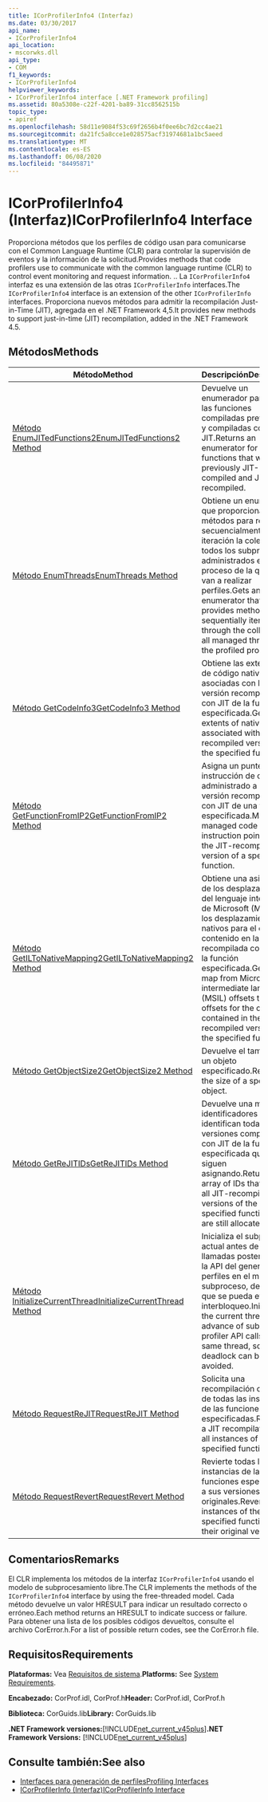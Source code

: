 ```yaml
---
title: ICorProfilerInfo4 (Interfaz)
ms.date: 03/30/2017
api_name:
- ICorProfilerInfo4
api_location:
- mscorwks.dll
api_type:
- COM
f1_keywords:
- ICorProfilerInfo4
helpviewer_keywords:
- ICorProfilerInfo4 interface [.NET Framework profiling]
ms.assetid: 80a5308e-c22f-4201-ba89-31cc8562515b
topic_type:
- apiref
ms.openlocfilehash: 58d11e9084f53c69f2656b4f0ee6bc7d2cc4ae21
ms.sourcegitcommit: da21fc5a8cce1e028575acf31974681a1bc5aeed
ms.translationtype: MT
ms.contentlocale: es-ES
ms.lasthandoff: 06/08/2020
ms.locfileid: "84495871"
---
```

# <a name="icorprofilerinfo4-interface"></a><span data-ttu-id="c448d-102">ICorProfilerInfo4 (Interfaz)</span><span class="sxs-lookup"><span data-stu-id="c448d-102">ICorProfilerInfo4 Interface</span></span>
<span data-ttu-id="c448d-103">Proporciona métodos que los perfiles de código usan para comunicarse con el Common Language Runtime (CLR) para controlar la supervisión de eventos y la información de la solicitud.</span><span class="sxs-lookup"><span data-stu-id="c448d-103">Provides methods that code profilers use to communicate with the common language runtime (CLR) to control event monitoring and request information.</span></span> <span data-ttu-id="c448d-104">.</span><span class="sxs-lookup"><span data-stu-id="c448d-104">.</span></span> <span data-ttu-id="c448d-105">La `ICorProfilerInfo4` interfaz es una extensión de las otras `ICorProfilerInfo` interfaces.</span><span class="sxs-lookup"><span data-stu-id="c448d-105">The `ICorProfilerInfo4` interface is an extension of the other `ICorProfilerInfo` interfaces.</span></span> <span data-ttu-id="c448d-106">Proporciona nuevos métodos para admitir la recompilación Just-in-Time (JIT), agregada en el .NET Framework 4,5.</span><span class="sxs-lookup"><span data-stu-id="c448d-106">It provides new methods to support just-in-time (JIT) recompilation, added in the .NET Framework 4.5.</span></span>  
  
## <a name="methods"></a><span data-ttu-id="c448d-107">Métodos</span><span class="sxs-lookup"><span data-stu-id="c448d-107">Methods</span></span>  
  
|<span data-ttu-id="c448d-108">Método</span><span class="sxs-lookup"><span data-stu-id="c448d-108">Method</span></span>|<span data-ttu-id="c448d-109">Descripción</span><span class="sxs-lookup"><span data-stu-id="c448d-109">Description</span></span>|  
|------------|-----------------|  
|[<span data-ttu-id="c448d-110">Método EnumJITedFunctions2</span><span class="sxs-lookup"><span data-stu-id="c448d-110">EnumJITedFunctions2 Method</span></span>](icorprofilerinfo4-enumjitedfunctions2-method.md)|<span data-ttu-id="c448d-111">Devuelve un enumerador para todas las funciones compiladas previamente y compiladas con JIT.</span><span class="sxs-lookup"><span data-stu-id="c448d-111">Returns an enumerator for all functions that were previously JIT-compiled and JIT-recompiled.</span></span>|  
|[<span data-ttu-id="c448d-112">Método EnumThreads</span><span class="sxs-lookup"><span data-stu-id="c448d-112">EnumThreads Method</span></span>](icorprofilerinfo4-enumthreads-method.md)|<span data-ttu-id="c448d-113">Obtiene un enumerador que proporciona métodos para recorrer secuencialmente en iteración la colección de todos los subprocesos administrados en el proceso de la que se van a realizar perfiles.</span><span class="sxs-lookup"><span data-stu-id="c448d-113">Gets an enumerator that provides methods to sequentially iterate through the collection of all managed threads in the profiled process.</span></span>|  
|[<span data-ttu-id="c448d-114">Método GetCodeInfo3</span><span class="sxs-lookup"><span data-stu-id="c448d-114">GetCodeInfo3 Method</span></span>](icorprofilerinfo4-getcodeinfo3-method.md)|<span data-ttu-id="c448d-115">Obtiene las extensiones de código nativo asociadas con la versión recompilada con JIT de la función especificada.</span><span class="sxs-lookup"><span data-stu-id="c448d-115">Gets the extents of native code associated with the JIT-recompiled version of the specified function.</span></span>|  
|[<span data-ttu-id="c448d-116">Método GetFunctionFromIP2</span><span class="sxs-lookup"><span data-stu-id="c448d-116">GetFunctionFromIP2 Method</span></span>](icorprofilerinfo4-getfunctionfromip2-method.md)|<span data-ttu-id="c448d-117">Asigna un puntero de instrucción de código administrado a la versión recompilada con JIT de una función especificada.</span><span class="sxs-lookup"><span data-stu-id="c448d-117">Maps a managed code instruction pointer to the JIT-recompiled version of a specified function.</span></span>|  
|[<span data-ttu-id="c448d-118">Método GetILToNativeMapping2</span><span class="sxs-lookup"><span data-stu-id="c448d-118">GetILToNativeMapping2 Method</span></span>](icorprofilerinfo4-getiltonativemapping2-method.md)|<span data-ttu-id="c448d-119">Obtiene una asignación de los desplazamientos del lenguaje intermedio de Microsoft (MSIL) a los desplazamientos nativos para el código contenido en la versión recompilada con JIT de la función especificada.</span><span class="sxs-lookup"><span data-stu-id="c448d-119">Gets a map from Microsoft intermediate language (MSIL) offsets to native offsets for the code contained in the JIT-recompiled version of the specified function .</span></span>|  
|[<span data-ttu-id="c448d-120">Método GetObjectSize2</span><span class="sxs-lookup"><span data-stu-id="c448d-120">GetObjectSize2 Method</span></span>](icorprofilerinfo4-getobjectsize2-method.md)|<span data-ttu-id="c448d-121">Devuelve el tamaño de un objeto especificado.</span><span class="sxs-lookup"><span data-stu-id="c448d-121">Returns the size of a specified object.</span></span>|  
|[<span data-ttu-id="c448d-122">Método GetReJITIDs</span><span class="sxs-lookup"><span data-stu-id="c448d-122">GetReJITIDs Method</span></span>](icorprofilerinfo4-getrejitids-method.md)|<span data-ttu-id="c448d-123">Devuelve una matriz de identificadores que identifican todas las versiones compiladas con JIT de la función especificada que se siguen asignando.</span><span class="sxs-lookup"><span data-stu-id="c448d-123">Returns an array of IDs that identify all JIT-recompiled versions of the specified function that are still allocated.</span></span>|  
|[<span data-ttu-id="c448d-124">Método InitializeCurrentThread</span><span class="sxs-lookup"><span data-stu-id="c448d-124">InitializeCurrentThread Method</span></span>](icorprofilerinfo4-initializecurrentthread-method.md)|<span data-ttu-id="c448d-125">Inicializa el subproceso actual antes de las llamadas posteriores a la API del generador de perfiles en el mismo subproceso, de modo que se pueda evitar el interbloqueo.</span><span class="sxs-lookup"><span data-stu-id="c448d-125">Initializes the current thread in advance of subsequent profiler API calls on the same thread, so that deadlock can be avoided.</span></span>|  
|[<span data-ttu-id="c448d-126">Método RequestReJIT</span><span class="sxs-lookup"><span data-stu-id="c448d-126">RequestReJIT Method</span></span>](icorprofilerinfo4-requestrejit-method.md)|<span data-ttu-id="c448d-127">Solicita una recompilación con JIT de todas las instancias de las funciones especificadas.</span><span class="sxs-lookup"><span data-stu-id="c448d-127">Requests a JIT recompilation of all instances of the specified functions.</span></span>|  
|[<span data-ttu-id="c448d-128">Método RequestRevert</span><span class="sxs-lookup"><span data-stu-id="c448d-128">RequestRevert Method</span></span>](icorprofilerinfo4-requestrevert-method.md)|<span data-ttu-id="c448d-129">Revierte todas las instancias de las funciones especificadas a sus versiones originales.</span><span class="sxs-lookup"><span data-stu-id="c448d-129">Reverts all instances of the specified functions to their original versions.</span></span>|  
  
## <a name="remarks"></a><span data-ttu-id="c448d-130">Comentarios</span><span class="sxs-lookup"><span data-stu-id="c448d-130">Remarks</span></span>  
 <span data-ttu-id="c448d-131">El CLR implementa los métodos de la interfaz `ICorProfilerInfo4` usando el modelo de subprocesamiento libre.</span><span class="sxs-lookup"><span data-stu-id="c448d-131">The CLR implements the methods of the `ICorProfilerInfo4` interface by using the free-threaded model.</span></span> <span data-ttu-id="c448d-132">Cada método devuelve un valor HRESULT para indicar un resultado correcto o erróneo.</span><span class="sxs-lookup"><span data-stu-id="c448d-132">Each method returns an HRESULT to indicate success or failure.</span></span> <span data-ttu-id="c448d-133">Para obtener una lista de los posibles códigos devueltos, consulte el archivo CorError.h.</span><span class="sxs-lookup"><span data-stu-id="c448d-133">For a list of possible return codes, see the CorError.h file.</span></span>  
  
## <a name="requirements"></a><span data-ttu-id="c448d-134">Requisitos</span><span class="sxs-lookup"><span data-stu-id="c448d-134">Requirements</span></span>  
 <span data-ttu-id="c448d-135">**Plataformas:** Vea [Requisitos de sistema](../../get-started/system-requirements.md).</span><span class="sxs-lookup"><span data-stu-id="c448d-135">**Platforms:** See [System Requirements](../../get-started/system-requirements.md).</span></span>  
  
 <span data-ttu-id="c448d-136">**Encabezado:** CorProf.idl, CorProf.h</span><span class="sxs-lookup"><span data-stu-id="c448d-136">**Header:** CorProf.idl, CorProf.h</span></span>  
  
 <span data-ttu-id="c448d-137">**Biblioteca:** CorGuids.lib</span><span class="sxs-lookup"><span data-stu-id="c448d-137">**Library:** CorGuids.lib</span></span>  
  
 <span data-ttu-id="c448d-138">**.NET Framework versiones:**[!INCLUDE[net_current_v45plus](../../../../includes/net-current-v45plus-md.md)]</span><span class="sxs-lookup"><span data-stu-id="c448d-138">**.NET Framework Versions:** [!INCLUDE[net_current_v45plus](../../../../includes/net-current-v45plus-md.md)]</span></span>  
  
## <a name="see-also"></a><span data-ttu-id="c448d-139">Consulte también:</span><span class="sxs-lookup"><span data-stu-id="c448d-139">See also</span></span>

- [<span data-ttu-id="c448d-140">Interfaces para generación de perfiles</span><span class="sxs-lookup"><span data-stu-id="c448d-140">Profiling Interfaces</span></span>](profiling-interfaces.md)
- [<span data-ttu-id="c448d-141">ICorProfilerInfo (Interfaz)</span><span class="sxs-lookup"><span data-stu-id="c448d-141">ICorProfilerInfo Interface</span></span>](icorprofilerinfo-interface.md)
